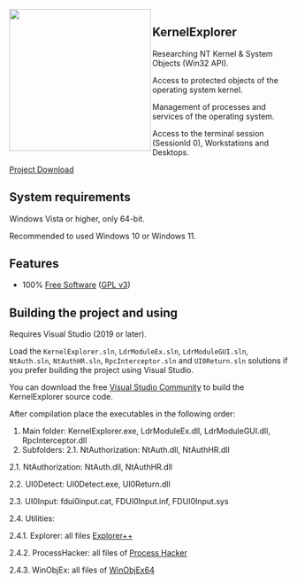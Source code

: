<img align="left" src="https://raw.githubusercontent.com/LunarResearch/KernelExplorer/main/KernelExplorer/KernelExplorer/Fsociety.ico" width="256" height="256">

##  KernelExplorer

Researching NT Kernel & System Objects (Win32 API).

Access to protected objects of the operating system kernel.

Management of processes and services of the operating system.

Access to the terminal session (SessionId 0), Workstations and Desktops.

[Project Download](https://drive.google.com/drive/folders/1GlQJTfRSdYs_pRMnrmkJeqlgupmfiHia)

## System requirements

Windows Vista or higher, only 64-bit.

Recommended to used Windows 10 or Windows 11.

## Features

* 100% [Free Software](https://www.gnu.org/philosophy/free-sw.en.html) ([GPL v3](https://www.gnu.org/licenses/gpl-3.0.en.html))


## Building the project and using

Requires Visual Studio (2019 or later).

Load the `KernelExplorer.sln`, `LdrModuleEx.sln`, `LdrModuleGUI.sln`, `NtAuth.sln`, `NtAuthHR.sln`, `RpcInterceptor.sln` and `UI0Return.sln` solutions if you prefer building the project using Visual Studio.

You can download the free [Visual Studio Community](https://www.visualstudio.com/vs/community/) to build the KernelExplorer source code.

After compilation place the executables in the following order:

1. Main folder: KernelExplorer.exe, LdrModuleEx.dll, LdrModuleGUI.dll, RpcInterceptor.dll
2. Subfolders:
2.1. NtAuthorization: NtAuth.dll, NtAuthHR.dll

2.1. NtAuthorization: NtAuth.dll, NtAuthHR.dll

2.2. UI0Detect: UI0Detect.exe, UI0Return.dll

2.3. UI0Input: fdui0input.cat, FDUI0Input.inf, FDUI0Input.sys

2.4. Utilities:

2.4.1. Explorer: all files [Explorer++](https://github.com/derceg/explorerplusplus)

2.4.2. ProcessHacker: all files of [Process Hacker](https://github.com/processhacker/processhacker)

2.4.3. WinObjEx: all files of [WinObjEx64](https://github.com/hfiref0x/WinObjEx64)
